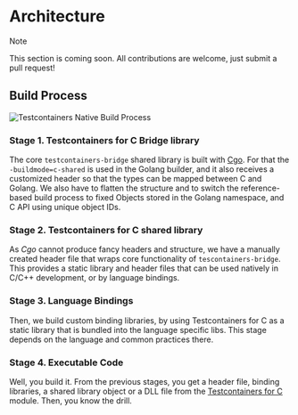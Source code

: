 # Architecture

> [!NOTE]
> This section is coming soon. All contributions are welcome, just submit a pull request!

## Build Process

![Testcontainers Native Build Process](./images/build-process.png)

### Stage 1. Testcontainers for C Bridge library

The core `testcontainers-bridge` shared library is built with [Cgo](https://pkg.go.dev/cmd/cgo).
For that the `-buildmode=c-shared` is used in the Golang builder,
and it also receives a customized header so that the types can be mapped between C and Golang.
We also have to flatten the structure and to switch the reference-based build process to fixed Objects stored in the Golang namespace, and C API
using unique object IDs.

### Stage 2. Testcontainers for C shared library

As _Cgo_ cannot produce fancy headers and structure, we have a manually created header file that wraps core functionality of `tescontainers-bridge`.
This provides a static library and header files that can be used natively in C/C++ development, or by language bindings.

### Stage 3. Language Bindings

Then, we build custom binding libraries, by using Testcontainers for C
as a static library that is bundled into the language specific libs.
This stage depends on the language and common practices there.

### Stage 4. Executable Code

Well, you build it.
From the previous stages,
you get a header file, binding libraries,
a shared library object or a DLL file from the [Testcontainers for C](./docs/c/README.md) module.
Then, you know the drill.
